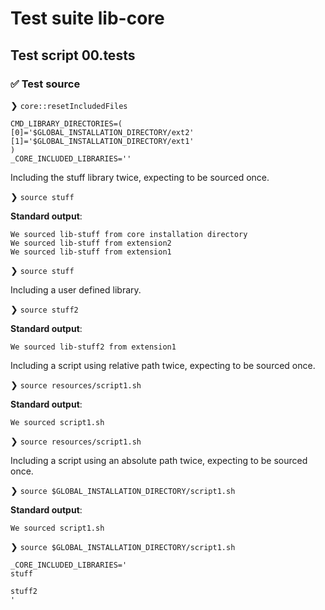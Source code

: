 # Test suite lib-core

## Test script 00.tests

### ✅ Test source

❯ `core::resetIncludedFiles`

```text
CMD_LIBRARY_DIRECTORIES=(
[0]='$GLOBAL_INSTALLATION_DIRECTORY/ext2'
[1]='$GLOBAL_INSTALLATION_DIRECTORY/ext1'
)
_CORE_INCLUDED_LIBRARIES=''
```

Including the stuff library twice, expecting to be sourced once.

❯ `source stuff`

**Standard output**:

```text
We sourced lib-stuff from core installation directory
We sourced lib-stuff from extension2
We sourced lib-stuff from extension1
```

❯ `source stuff`

Including a user defined library.

❯ `source stuff2`

**Standard output**:

```text
We sourced lib-stuff2 from extension1
```

Including a script using relative path twice, expecting to be sourced once.

❯ `source resources/script1.sh`

**Standard output**:

```text
We sourced script1.sh
```

❯ `source resources/script1.sh`

Including a script using an absolute path twice, expecting to be sourced once.

❯ `source $GLOBAL_INSTALLATION_DIRECTORY/script1.sh`

**Standard output**:

```text
We sourced script1.sh
```

❯ `source $GLOBAL_INSTALLATION_DIRECTORY/script1.sh`

```text
_CORE_INCLUDED_LIBRARIES='
stuff

stuff2
'
```

